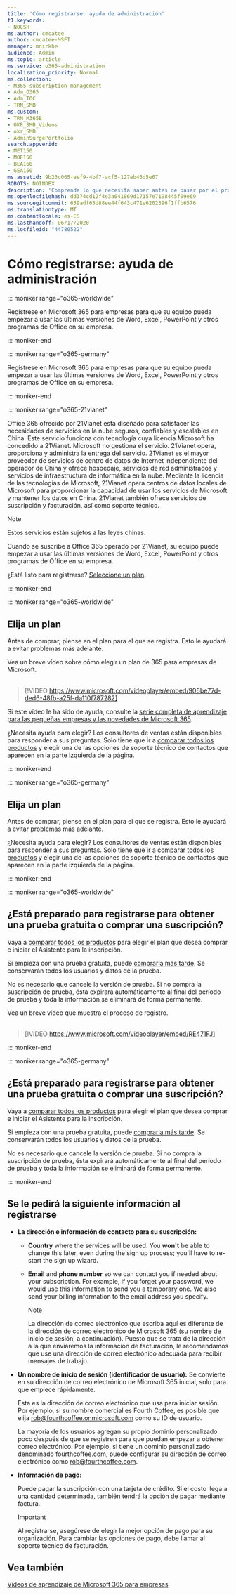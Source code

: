 ```yaml
---
title: 'Cómo registrarse: ayuda de administración'
f1.keywords:
- NOCSH
ms.author: cmcatee
author: cmcatee-MSFT
manager: mnirkhe
audience: Admin
ms.topic: article
ms.service: o365-administration
localization_priority: Normal
ms.collection:
- M365-subscription-management
- Adm_O365
- Adm_TOC
- TRN_SMB
ms.custom:
- TRN_M365B
- OKR_SMB_Videos
- okr_SMB
- AdminSurgePortfolio
search.appverid:
- MET150
- MOE150
- BEA160
- GEA150
ms.assetid: 9b23c065-eef9-4bf7-acf5-127eb46d5e67
ROBOTS: NOINDEX
description: 'Comprenda lo que necesita saber antes de pasar por el proceso de registro de Office 365. '
ms.openlocfilehash: dd374cd12f4e3a041869d17157e7198445f99e69
ms.sourcegitcommit: 659adf65d88ee44f643c471e6202396f1ffb6576
ms.translationtype: MT
ms.contentlocale: es-ES
ms.lasthandoff: 06/17/2020
ms.locfileid: "44780522"
---
```

# <a name="how-to-sign-up---admin-help"></a>Cómo registrarse: ayuda de administración

::: moniker range="o365-worldwide"

Regístrese en Microsoft 365 para empresas para que su equipo pueda empezar a usar las últimas versiones de Word, Excel, PowerPoint y otros programas de Office en su empresa.
  
::: moniker-end

::: moniker range="o365-germany"

Regístrese en Microsoft 365 para empresas para que su equipo pueda empezar a usar las últimas versiones de Word, Excel, PowerPoint y otros programas de Office en su empresa.
  
::: moniker-end

::: moniker range="o365-21vianet"

Office 365 ofrecido por 21Vianet está diseñado para satisfacer las necesidades de servicios en la nube seguros, confiables y escalables en China. Este servicio funciona con tecnología cuya licencia Microsoft ha concedido a 21Vianet. Microsoft no gestiona el servicio. 21Vianet opera, proporciona y administra la entrega del servicio. 21Vianet es el mayor proveedor de servicios de centro de datos de Internet independiente del operador de China y ofrece hospedaje, servicios de red administrados y servicios de infraestructura de informática en la nube. Mediante la licencia de las tecnologías de Microsoft, 21Vianet opera centros de datos locales de Microsoft para proporcionar la capacidad de usar los servicios de Microsoft y mantener los datos en China. 21Vianet también ofrece servicios de suscripción y facturación, así como soporte técnico.
  
> [!NOTE]
> Estos servicios están sujetos a las leyes chinas.
  
Cuando se suscribe a Office 365 operado por 21Vianet, su equipo puede empezar a usar las últimas versiones de Word, Excel, PowerPoint y otros programas de Office en su empresa.
  
¿Está listo para registrarse? [Seleccione un plan](https://products.office.com/zh-cn/business/compare-office-365-for-business-plans).
  
::: moniker-end

::: moniker range="o365-worldwide"
## <a name="choose-a-plan"></a>Elija un plan

Antes de comprar, piense en el plan para el que se registra. Esto le ayudará a evitar problemas más adelante.

Vea un breve vídeo sobre cómo elegir un plan de 365 para empresas de Microsoft.<br><br>

> [!VIDEO https://www.microsoft.com/videoplayer/embed/906be77d-ded6-48fb-a25f-da110f787282]

Si este vídeo le ha sido de ayuda, consulte la [serie completa de aprendizaje para las pequeñas empresas y las novedades de Microsoft 365](https://support.microsoft.com/office/6ab4bbcd-79cf-4000-a0bd-d42ce4d12816).

¿Necesita ayuda para elegir? Los consultores de ventas están disponibles para responder a sus preguntas. Solo tiene que ir a [comparar todos los productos](https://products.office.com/compare-all-microsoft-office-products?tab=2) y elegir una de las opciones de soporte técnico de contactos que aparecen en la parte izquierda de la página.
  
::: moniker-end

::: moniker range="o365-germany"
## <a name="choose-a-plan"></a>Elija un plan

Antes de comprar, piense en el plan para el que se registra. Esto le ayudará a evitar problemas más adelante.
  
¿Necesita ayuda para elegir? Los consultores de ventas están disponibles para responder a sus preguntas. Solo tiene que ir a [comparar todos los productos](https://products.office.com/compare-all-microsoft-office-products?tab=2) y elegir una de las opciones de soporte técnico de contactos que aparecen en la parte izquierda de la página. 
  
::: moniker-end

::: moniker range="o365-worldwide"
## <a name="ready-to-sign-up-for-a-free-trial-or-buy-a-subscription"></a>¿Está preparado para registrarse para obtener una prueba gratuita o comprar una suscripción?

Vaya a [comparar todos los productos](https://products.office.com/compare-all-microsoft-office-products?tab=2) para elegir el plan que desea comprar e iniciar el Asistente para la inscripción. 
  
Si empieza con una prueba gratuita, puede [comprarla más tarde](../../commerce/buy-a-subscription-from-your-free-trial.md). Se conservarán todos los usuarios y datos de la prueba.
  
No es necesario que cancele la versión de prueba. Si no compra la suscripción de prueba, ésta expirará automáticamente al final del período de prueba y toda la información se eliminará de forma permanente.

Vea un breve vídeo que muestra el proceso de registro.<br><br>

> [!VIDEO https://www.microsoft.com/videoplayer/embed/RE471FJ] 
 
::: moniker-end

::: moniker range="o365-germany"
## <a name="ready-to-sign-up-for-a-free-trial-or-buy-a-subscription"></a>¿Está preparado para registrarse para obtener una prueba gratuita o comprar una suscripción?

Vaya a [comparar todos los productos](https://products.office.com/compare-all-microsoft-office-products?tab=2) para elegir el plan que desea comprar e iniciar el Asistente para la inscripción. 
  
Si empieza con una prueba gratuita, puede [comprarla más tarde](../../commerce/buy-a-subscription-from-your-free-trial.md). Se conservarán todos los usuarios y datos de la prueba.
  
No es necesario que cancele la versión de prueba. Si no compra la suscripción de prueba, ésta expirará automáticamente al final del período de prueba y toda la información se eliminará de forma permanente.
  
::: moniker-end

## <a name="youll-be-asked-for-the-following-information-when-you-sign-up"></a>Se le pedirá la siguiente información al registrarse

- **La dirección e información de contacto para su suscripción:**

  - **Country** where the services will be used. You **won't** be able to change this later, even during the sign up process; you'll have to re-start the sign up wizard.

  - **Email** and **phone number** so we can contact you if needed about your subscription. For example, if you forget your password, we would use this information to send you a temporary one. We also send your billing information to the email address you specify.

    > [!NOTE]
    > La dirección de correo electrónico que escriba aquí es diferente de la dirección de correo electrónico de Microsoft 365 (su nombre de inicio de sesión, a continuación). Puesto que se trata de la dirección a la que enviaremos la información de facturación, le recomendamos que use una dirección de correo electrónico adecuada para recibir mensajes de trabajo.
  
- **Un nombre de inicio de sesión (identificador de usuario):** Se convierte en su dirección de correo electrónico de Microsoft 365 inicial, solo para que empiece rápidamente.

    Esta es la dirección de correo electrónico que usa para iniciar sesión. Por ejemplo, si su nombre comercial es Fourth Coffee, es posible que elija rob@fourthcoffee.onmicrosoft.com como su ID de usuario.

    La mayoría de los usuarios agregan su propio dominio personalizado poco después de que se registren para que puedan empezar a obtener correo electrónico. Por ejemplo, si tiene un dominio personalizado denominado fourthcoffee.com, puede configurar su dirección de correo electrónico como rob@fourthcoffee.com.

- **Información de pago:**

    Puede pagar la suscripción con una tarjeta de crédito. Si el costo llega a una cantidad determinada, también tendrá la opción de pagar mediante factura.

    > [!IMPORTANT]
    >  Al registrarse, asegúrese de elegir la mejor opción de pago para su organización. Para cambiar las opciones de pago, debe llamar al soporte técnico de facturación.

## <a name="see-also"></a>Vea también

[Vídeos de aprendizaje de Microsoft 365 para empresas](https://support.microsoft.com/office/6ab4bbcd-79cf-4000-a0bd-d42ce4d12816)